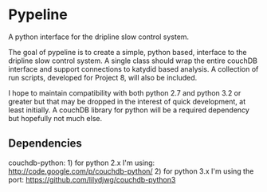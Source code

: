 Pypeline
========

A python interface for the dripline slow control system.

The goal of pypeline is to create a simple, python based, interface to the dripline slow control system. A single class should wrap the entire couchDB interface and support connections to katydid based analysis. A collection of run scripts, developed for Project 8, will also be included.

I hope to maintain compatibility with both python 2.7 and python 3.2 or greater but that may be dropped in the interest of quick development, at least initially. A couchDB library for python will be a required dependency but hopefully not much else.

Dependencies
------------
couchdb-python:
    1) for python 2.x I'm using: http://code.google.com/p/couchdb-python/
    2) for python 3.x I'm using the port: https://github.com/lilydjwg/couchdb-python3
